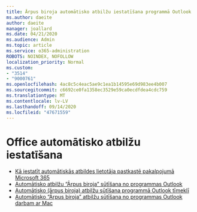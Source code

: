 ```yaml
---
title: Ārpus biroja automātisko atbilžu iestatīšana programmā Outlook
ms.author: daeite
author: daeite
manager: joallard
ms.date: 04/21/2020
ms.audience: Admin
ms.topic: article
ms.service: o365-administration
ROBOTS: NOINDEX, NOFOLLOW
localization_priority: Normal
ms.custom:
- "3514"
- "9000761"
ms.openlocfilehash: 4ac8c5c4eac5ae9c1ea1b14595e69d983ee4b007
ms.sourcegitcommit: c6692ce0fa1358ec3529e59ca0ecdfdea4cdc759
ms.translationtype: MT
ms.contentlocale: lv-LV
ms.lasthandoff: 09/14/2020
ms.locfileid: "47671559"
---
```

# <a name="set-up-out-of-office-automatic-replies"></a>Office automātisko atbilžu iestatīšana

- [Kā iestatīt automātiskās atbildes lietotāja pastkastē pakalpojumā Microsoft 365](https://docs.microsoft.com/exchange/troubleshoot/configure-mailboxes/set-automatic-replies)
- [Automātisko atbilžu “Ārpus biroja” sūtīšana no programmas Outlook](https://support.office.com/article/9742f476-5348-4f9f-997f-5e208513bd67)
- [Automātisko (ārpus biroja) atbilžu sūtīšana programmā Outlook tīmeklī](https://support.office.com/article/0c193ab0-b9e1-4058-84be-a5b014242290)
- [Automātisko “Ārpus biroja” atbilžu sūtīšana no programmas Outlook darbam ar Mac](https://support.office.com/article/4e07ab75-beda-4f9e-bcdc-44471ebacdee)